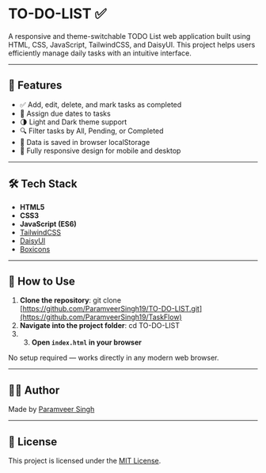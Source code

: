 # TO-DO-LIST ✅

A responsive and theme-switchable TODO List web application built using HTML, CSS, JavaScript, TailwindCSS, and DaisyUI. This project helps users efficiently manage daily tasks with an intuitive interface.

---

## 🚀 Features

- ✅ Add, edit, delete, and mark tasks as completed
- 📅 Assign due dates to tasks
- 🌗 Light and Dark theme support
- 🔍 Filter tasks by All, Pending, or Completed
- 💾 Data is saved in browser localStorage
- 📱 Fully responsive design for mobile and desktop

---

## 🛠️ Tech Stack

- **HTML5**
- **CSS3**
- **JavaScript (ES6)**
- [TailwindCSS](https://tailwindcss.com)
- [DaisyUI](https://daisyui.com)
- [Boxicons](https://boxicons.com)

---

## 📂 How to Use

1. **Clone the repository**: git clone [https://github.com/ParamveerSingh19/TO-DO-LIST.git](https://github.com/ParamveerSingh19/TaskFlow)
2. **Navigate into the project folder**: cd TO-DO-LIST
3. 3. **Open `index.html` in your browser**

No setup required — works directly in any modern web browser.

---

## 👨‍💻 Author

Made by [Paramveer Singh](https://github.com/ParamveerSingh19)

---

## 📃 License

This project is licensed under the [MIT License](LICENSE).
